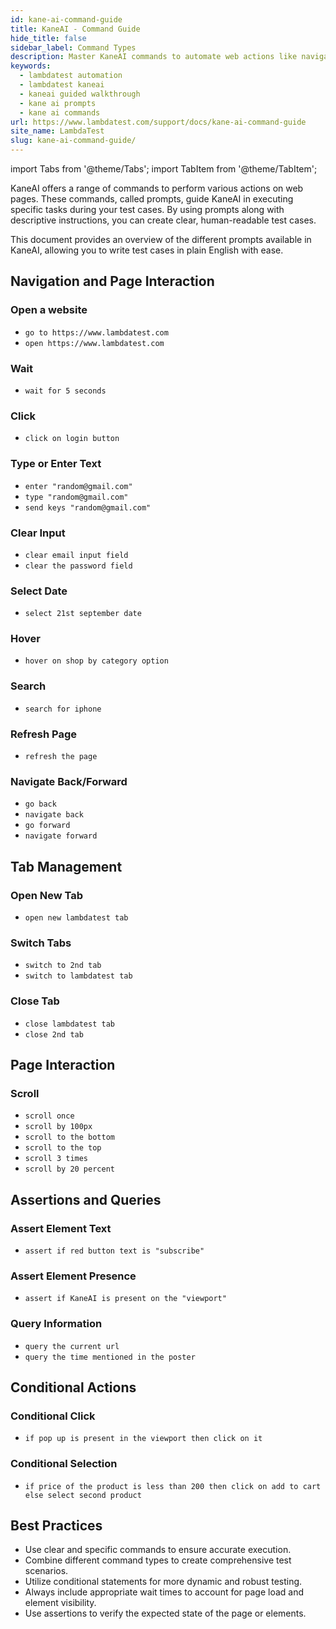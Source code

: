 ```yaml
---
id: kane-ai-command-guide
title: KaneAI - Command Guide
hide_title: false
sidebar_label: Command Types
description: Master KaneAI commands to automate web actions like navigation, clicking, typing, and more. Create dynamic, readable test cases with ease
keywords:
  - lambdatest automation
  - lambdatest kaneai
  - kaneai guided walkthrough
  - kane ai prompts
  - kane ai commands
url: https://www.lambdatest.com/support/docs/kane-ai-command-guide
site_name: LambdaTest
slug: kane-ai-command-guide/
---
```


import Tabs from '@theme/Tabs';
import TabItem from '@theme/TabItem';

<script type="application/ld+json"
      dangerouslySetInnerHTML={{ __html: JSON.stringify({
       "@context": "https://schema.org",
        "@type": "BreadcrumbList",
        "itemListElement": [{
          "@type": "ListItem",
          "position": 1,
          "name": "Home",
          "item": "https://www.lambdatest.com"
        },{
          "@type": "ListItem",
          "position": 2,
          "name": "Support",
          "item": "https://www.lambdatest.com/support/docs/"
        },{
          "@type": "ListItem",
          "position": 3,
          "name": "KaneAI Command Guide",
          "item": "https://www.lambdatest.com/support/docs/kane-ai-command-guide"
        }]
      })
    }}
></script>
KaneAI offers a range of commands to perform various actions on web pages. These commands, called prompts, guide KaneAI in executing specific tasks during your test cases. By using prompts along with descriptive instructions, you can create clear, human-readable test cases.

This document provides an overview of the different prompts available in KaneAI, allowing you to write test cases in plain English with ease.

## Navigation and Page Interaction

### Open a website
- `go to https://www.lambdatest.com`
- `open https://www.lambdatest.com`

### Wait
- `wait for 5 seconds`

### Click
- `click on login button`

### Type or Enter Text
- `enter "random@gmail.com"`
- `type "random@gmail.com"`
- `send keys "random@gmail.com"`

### Clear Input
- `clear email input field`
- `clear the password field`

### Select Date
- `select 21st september date`

### Hover
- `hover on shop by category option`

### Search
- `search for iphone`

### Refresh Page
- `refresh the page`

### Navigate Back/Forward
- `go back`
- `navigate back`
- `go forward`
- `navigate forward`

## Tab Management

### Open New Tab
- `open new lambdatest tab`

### Switch Tabs
- `switch to 2nd tab`
- `switch to lambdatest tab`

### Close Tab
- `close lambdatest tab`
- `close 2nd tab`

## Page Interaction
### Scroll
- `scroll once`
- `scroll by 100px`
- `scroll to the bottom`
- `scroll to the top`
- `scroll 3 times`
- `scroll by 20 percent`

## Assertions and Queries
### Assert Element Text
- `assert if red button text is "subscribe"`

### Assert Element Presence
- `assert if KaneAI is present on the "viewport"`

### Query Information
- `query the current url`
- `query the time mentioned in the poster`

## Conditional Actions
### Conditional Click
- `if pop up is present in the viewport then click on it`

### Conditional Selection
- `if price of the product is less than 200 then click on add to cart else select second product`

## Best Practices

- Use clear and specific commands to ensure accurate execution.
- Combine different command types to create comprehensive test scenarios.
- Utilize conditional statements for more dynamic and robust testing.
- Always include appropriate wait times to account for page load and element visibility.
- Use assertions to verify the expected state of the page or elements.